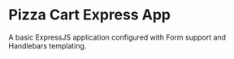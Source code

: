 # Pizza Cart Express App

A basic ExpressJS application configured with Form support and Handlebars templating.

